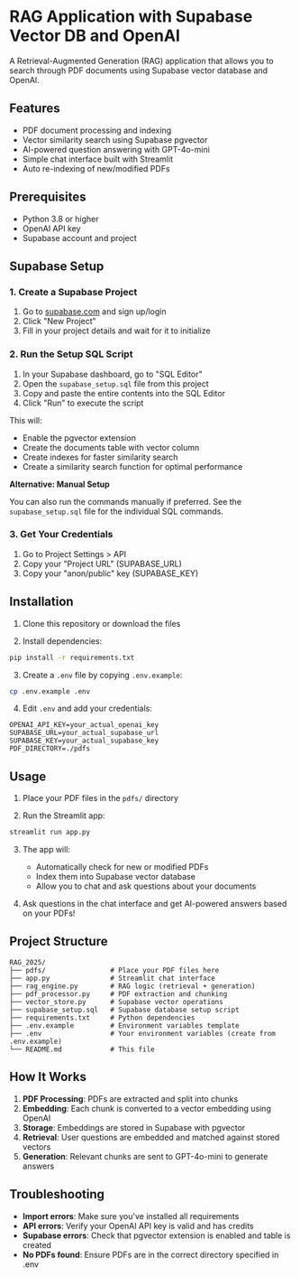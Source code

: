 # RAG Application with Supabase Vector DB and OpenAI

A Retrieval-Augmented Generation (RAG) application that allows you to search through PDF documents using Supabase vector database and OpenAI.

## Features

- PDF document processing and indexing
- Vector similarity search using Supabase pgvector
- AI-powered question answering with GPT-4o-mini
- Simple chat interface built with Streamlit
- Auto re-indexing of new/modified PDFs

## Prerequisites

- Python 3.8 or higher
- OpenAI API key
- Supabase account and project

## Supabase Setup

### 1. Create a Supabase Project

1. Go to [supabase.com](https://supabase.com) and sign up/login
2. Click "New Project"
3. Fill in your project details and wait for it to initialize

### 2. Run the Setup SQL Script

1. In your Supabase dashboard, go to "SQL Editor"
2. Open the `supabase_setup.sql` file from this project
3. Copy and paste the entire contents into the SQL Editor
4. Click "Run" to execute the script

This will:
- Enable the pgvector extension
- Create the documents table with vector column
- Create indexes for faster similarity search
- Create a similarity search function for optimal performance

**Alternative: Manual Setup**

You can also run the commands manually if preferred. See the `supabase_setup.sql` file for the individual SQL commands.

### 3. Get Your Credentials

1. Go to Project Settings > API
2. Copy your "Project URL" (SUPABASE_URL)
3. Copy your "anon/public" key (SUPABASE_KEY)

## Installation

1. Clone this repository or download the files

2. Install dependencies:
```bash
pip install -r requirements.txt
```

3. Create a `.env` file by copying `.env.example`:
```bash
cp .env.example .env
```

4. Edit `.env` and add your credentials:
```
OPENAI_API_KEY=your_actual_openai_key
SUPABASE_URL=your_actual_supabase_url
SUPABASE_KEY=your_actual_supabase_key
PDF_DIRECTORY=./pdfs
```

## Usage

1. Place your PDF files in the `pdfs/` directory

2. Run the Streamlit app:
```bash
streamlit run app.py
```

3. The app will:
   - Automatically check for new or modified PDFs
   - Index them into Supabase vector database
   - Allow you to chat and ask questions about your documents

4. Ask questions in the chat interface and get AI-powered answers based on your PDFs!

## Project Structure

```
RAG_2025/
├── pdfs/                # Place your PDF files here
├── app.py               # Streamlit chat interface
├── rag_engine.py        # RAG logic (retrieval + generation)
├── pdf_processor.py     # PDF extraction and chunking
├── vector_store.py      # Supabase vector operations
├── supabase_setup.sql   # Supabase database setup script
├── requirements.txt     # Python dependencies
├── .env.example         # Environment variables template
├── .env                 # Your environment variables (create from .env.example)
└── README.md            # This file
```

## How It Works

1. **PDF Processing**: PDFs are extracted and split into chunks
2. **Embedding**: Each chunk is converted to a vector embedding using OpenAI
3. **Storage**: Embeddings are stored in Supabase with pgvector
4. **Retrieval**: User questions are embedded and matched against stored vectors
5. **Generation**: Relevant chunks are sent to GPT-4o-mini to generate answers

## Troubleshooting

- **Import errors**: Make sure you've installed all requirements
- **API errors**: Verify your OpenAI API key is valid and has credits
- **Supabase errors**: Check that pgvector extension is enabled and table is created
- **No PDFs found**: Ensure PDFs are in the correct directory specified in .env
